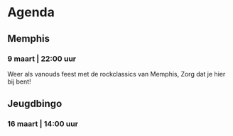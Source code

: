 # Agenda

 


## Memphis 
### 9 maart | 22:00 uur

Weer als vanouds feest met de rockclassics van Memphis, 
Zorg dat je hier bij bent! 

## Jeugdbingo
### 16 maart  | 14:00 uur
